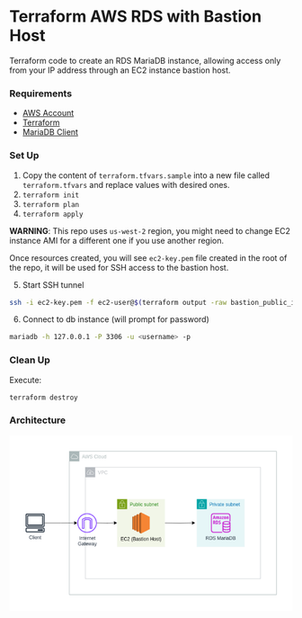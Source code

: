 # Terraform AWS RDS with Bastion Host
Terraform code to create an RDS MariaDB instance, allowing access only from your IP address through an EC2 instance bastion host.

### Requirements
- [AWS Account](https://docs.aws.amazon.com/accounts/latest/reference/manage-acct-creating.html)
- [Terraform](https://developer.hashicorp.com/terraform/tutorials/aws-get-started/install-cli)
- [MariaDB Client](https://mariadb.com/docs/server/connect/clients/mariadb-client/#Installation)

### Set Up
1. Copy the content of `terraform.tfvars.sample` into a new file called `terraform.tfvars` and replace values with desired ones. 
2. `terraform init`
3. `terraform plan`
4. `terraform apply`

**WARNING**: This repo uses `us-west-2` region, you might need to change EC2 instance AMI for a different one if you use another region.

Once resources created, you will see `ec2-key.pem` file created in the root of the repo, it will be used for SSH access to the bastion host.

5. Start SSH tunnel
```bash
ssh -i ec2-key.pem -f ec2-user@$(terraform output -raw bastion_public_ip) -L 3306:$(terraform output -raw rds_endpoint) -N
```

6. Connect to db instance (will prompt for password)
```bash
mariadb -h 127.0.0.1 -P 3306 -u <username> -p
``` 

### Clean Up
Execute:
```bash
terraform destroy
```

### Architecture
![diagram](data/diagram.png)